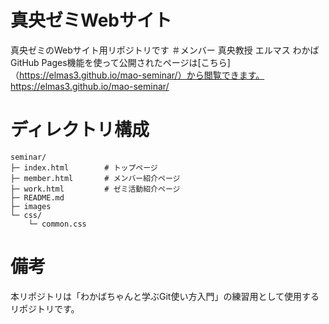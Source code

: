 # 真央ゼミWebサイト
真央ゼミのWebサイト用リポジトリです
＃メンバー
真央教授
エルマス
わかば
GitHub Pages機能を使って公開されたページは[こちら]（https://elmas3.github.io/mao-seminar/）から閲覧できます。
https://elmas3.github.io/mao-seminar/

# ディレクトリ構成
```
seminar/
├─ index.html        # トップページ
├─ member.html       # メンバー紹介ページ
├─ work.html         # ゼミ活動紹介ページ
├─ README.md
├─ images
└─ css/
    └─ common.css
```

# 備考
本リポジトリは「わかばちゃんと学ぶGit使い方入門」の練習用として使用するリポジトリです。
